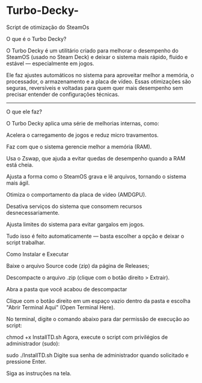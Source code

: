 # Turbo-Decky-
Script de otimização do SteamOs 

O que é o Turbo Decky?

O Turbo Decky é um utilitário criado para melhorar o desempenho do SteamOS (usado no Steam Deck) e deixar o sistema mais rápido, fluido e estável — especialmente em jogos.

Ele faz ajustes automáticos no sistema para aproveitar melhor a memória, o processador, o armazenamento e a placa de vídeo.
Essas otimizações são seguras, reversíveis e voltadas para quem quer mais desempenho sem precisar entender de configurações técnicas.


---

O que ele faz?

O Turbo Decky aplica uma série de melhorias internas, como:

Acelera o carregamento de jogos e reduz micro travamentos.

Faz com que o sistema gerencie melhor a memória (RAM).

Usa o Zswap, que ajuda a evitar quedas de desempenho quando a RAM está cheia.

Ajusta a forma como o SteamOS grava e lê arquivos, tornando o sistema mais ágil.

Otimiza o comportamento da placa de vídeo (AMDGPU).

Desativa serviços do sistema que consomem recursos desnecessariamente.

Ajusta limites do sistema para evitar gargalos em jogos.


Tudo isso é feito automaticamente — basta escolher a opção e deixar o script trabalhar.

Como Instalar e Executar

Baixe o arquivo Source code (zip) da página de Releases;

Descompacte o arquivo .zip (clique com o botão direito > Extrair).

Abra a pasta que você acabou de descompactar 

Clique com o botão direito em um espaço vazio dentro da pasta e escolha "Abrir Terminal Aqui" (Open Terminal Here).

No terminal, digite o comando abaixo para dar permissão de execução ao script:


chmod +x InstallTD.sh
Agora, execute o script com privilégios de administrador (sudo):


sudo ./InstallTD.sh
Digite sua senha de administrador quando solicitado e pressione Enter.

Siga as instruções na tela.
